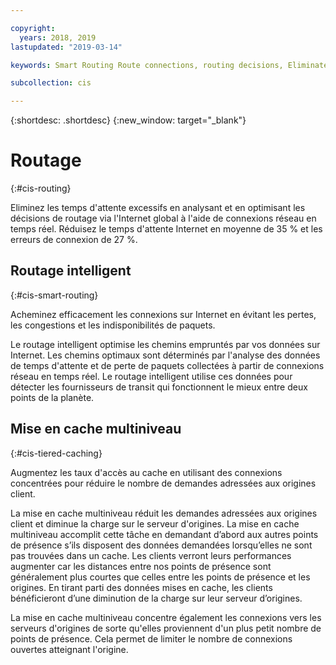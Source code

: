 ```yaml
---

copyright:
  years: 2018, 2019
lastupdated: "2019-03-14"

keywords: Smart Routing Route connections, routing decisions, Eliminate excess latency

subcollection: cis

---
```


{:shortdesc: .shortdesc}
{:new_window: target="_blank"}

# Routage
{:#cis-routing}

Eliminez les temps d'attente excessifs en analysant et en optimisant les décisions de routage via l'Internet global à l'aide de connexions réseau en temps réel. Réduisez le temps d'attente Internet en moyenne de 35 % et les erreurs de connexion de 27 %.

## Routage intelligent
{:#cis-smart-routing}

Acheminez efficacement les connexions sur Internet en évitant les pertes, les congestions et les indisponibilités de paquets.

Le routage intelligent optimise les chemins empruntés par vos données sur Internet. Les chemins optimaux sont déterminés par l'analyse des données de temps d'attente et de perte de paquets collectées à partir de connexions réseau en temps réel. Le routage intelligent utilise ces données pour détecter les fournisseurs de transit qui fonctionnent le mieux entre deux points de la planète. 

## Mise en cache multiniveau
{:#cis-tiered-caching}

Augmentez les taux d'accès au cache en utilisant des connexions concentrées pour réduire le nombre de demandes adressées aux origines client. 

La mise en cache multiniveau réduit les demandes adressées aux origines client et diminue la charge sur le serveur d'origines. La mise en cache multiniveau accomplit cette tâche en demandant d’abord aux autres points de présence s’ils disposent des données demandées lorsqu’elles ne sont pas trouvées dans un cache. Les clients verront leurs performances augmenter car les distances entre nos points de présence sont généralement plus courtes que celles entre les points de présence et les origines. En tirant parti des données mises en cache, les clients bénéficieront d’une diminution de la charge sur leur serveur d’origines. 

La mise en cache multiniveau concentre également les connexions vers les serveurs d'origines de sorte qu'elles proviennent d'un plus petit nombre de points de présence. Cela permet de limiter le nombre de connexions ouvertes atteignant l'origine. 
